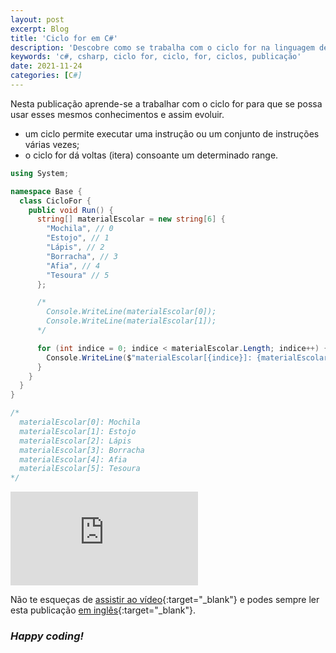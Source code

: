 ```yaml
---
layout: post
excerpt: Blog
title: 'Ciclo for em C#'
description: 'Descobre como se trabalha com o ciclo for na linguagem de programação C#. Obtém respostas às tuas dúvidas com a teoria e os exemplos apresentados.'
keywords: 'c#, csharp, ciclo for, ciclo, for, ciclos, publicação'
date: 2021-11-24
categories: [C#]
---
```


Nesta publicação aprende-se a trabalhar com o ciclo for para que se possa usar esses mesmos conhecimentos e assim evoluir.

- um ciclo permite executar uma instrução ou um conjunto de instruções várias vezes;
- o ciclo for dá voltas (itera) consoante um determinado range.

```csharp
using System;

namespace Base {
  class CicloFor {
    public void Run() {
      string[] materialEscolar = new string[6] {
        "Mochila", // 0
        "Estojo", // 1
        "Lápis", // 2
        "Borracha", // 3
        "Afia", // 4
        "Tesoura" // 5
      };

      /*
        Console.WriteLine(materialEscolar[0]);
        Console.WriteLine(materialEscolar[1]);
      */

      for (int indice = 0; indice < materialEscolar.Length; indice++) {
        Console.WriteLine($"materialEscolar[{indice}]: {materialEscolar[indice]}");
      }
    }
  }
}

/*
  materialEscolar[0]: Mochila
  materialEscolar[1]: Estojo
  materialEscolar[2]: Lápis
  materialEscolar[3]: Borracha
  materialEscolar[4]: Afia
  materialEscolar[5]: Tesoura
*/
```

<div class="video-container">
  <iframe src="https://www.youtube.com/embed/9h8vh0r3fwk" frameborder="0" allowfullscreen></iframe>
</div>

Não te esqueças de [assistir ao vídeo](https://youtu.be/9h8vh0r3fwk){:target="\_blank"} e podes sempre ler esta publicação [em inglês](https://nelsonsilvadev.com/blog/for-loop-in-csharp/){:target="\_blank"}.

### _Happy coding!_
